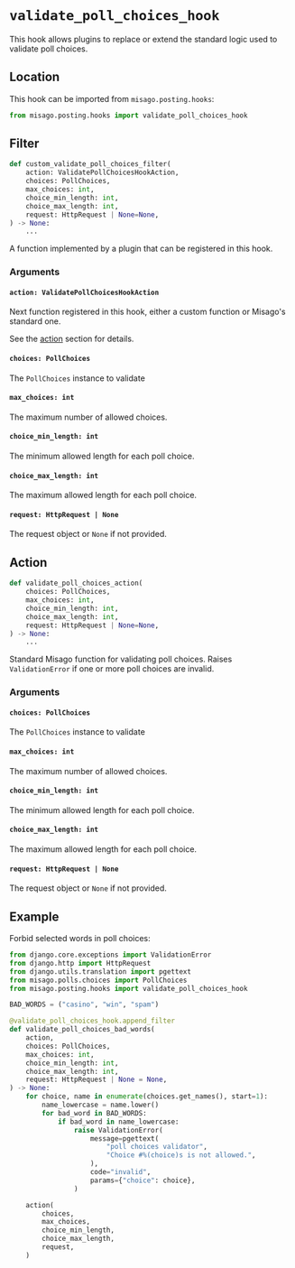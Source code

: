 # `validate_poll_choices_hook`

This hook allows plugins to replace or extend the standard logic used to validate poll choices.


## Location

This hook can be imported from `misago.posting.hooks`:

```python
from misago.posting.hooks import validate_poll_choices_hook
```


## Filter

```python
def custom_validate_poll_choices_filter(
    action: ValidatePollChoicesHookAction,
    choices: PollChoices,
    max_choices: int,
    choice_min_length: int,
    choice_max_length: int,
    request: HttpRequest | None=None,
) -> None:
    ...
```

A function implemented by a plugin that can be registered in this hook.


### Arguments

#### `action: ValidatePollChoicesHookAction`

Next function registered in this hook, either a custom function or Misago's standard one.

See the [action](#action) section for details.


#### `choices: PollChoices`

The `PollChoices` instance to validate


#### `max_choices: int`

The maximum number of allowed choices.


#### `choice_min_length: int`

The minimum allowed length for each poll choice.


#### `choice_max_length: int`

The maximum allowed length for each poll choice.


#### `request: HttpRequest | None`

The request object or `None` if not provided.


## Action

```python
def validate_poll_choices_action(
    choices: PollChoices,
    max_choices: int,
    choice_min_length: int,
    choice_max_length: int,
    request: HttpRequest | None=None,
) -> None:
    ...
```

Standard Misago function for validating poll choices. Raises `ValidationError` if one or more poll choices are invalid.


### Arguments

#### `choices: PollChoices`

The `PollChoices` instance to validate


#### `max_choices: int`

The maximum number of allowed choices.


#### `choice_min_length: int`

The minimum allowed length for each poll choice.


#### `choice_max_length: int`

The maximum allowed length for each poll choice.


#### `request: HttpRequest | None`

The request object or `None` if not provided.


## Example

Forbid selected words in poll choices:

```python
from django.core.exceptions import ValidationError
from django.http import HttpRequest
from django.utils.translation import pgettext
from misago.polls.choices import PollChoices
from misago.posting.hooks import validate_poll_choices_hook

BAD_WORDS = ("casino", "win", "spam")

@validate_poll_choices_hook.append_filter
def validate_poll_choices_bad_words(
    action,
    choices: PollChoices,
    max_choices: int,
    choice_min_length: int,
    choice_max_length: int,
    request: HttpRequest | None = None,
) -> None:
    for choice, name in enumerate(choices.get_names(), start=1):
        name_lowercase = name.lower()
        for bad_word in BAD_WORDS:
            if bad_word in name_lowercase:
                raise ValidationError(
                    message=pgettext(
                        "poll choices validator",
                        "Choice #%(choice)s is not allowed.",
                    ),
                    code="invalid",
                    params={"choice": choice},
                )

    action(
        choices,
        max_choices,
        choice_min_length,
        choice_max_length,
        request,
    )
```